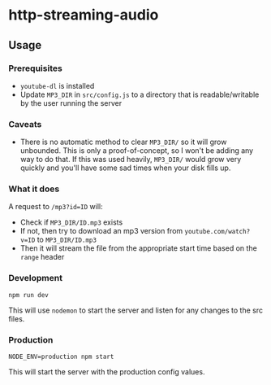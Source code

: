 # http-streaming-audio

## Usage

### Prerequisites

- `youtube-dl` is installed
- Update `MP3_DIR` in `src/config.js` to a directory that is readable/writable by the user running the server

### Caveats

- There is no automatic method to clear `MP3_DIR/` so it will grow unbounded. This is only a proof-of-concept, so I won't be adding any way to do that. If this was used heavily, `MP3_DIR/` would grow very quickly and you'll have some sad times when your disk fills up.

### What it does

A request to `/mp3?id=ID` will:

- Check if `MP3_DIR/ID.mp3` exists
- If not, then try to download an mp3 version from `youtube.com/watch?v=ID` to `MP3_DIR/ID.mp3`
- Then it will stream the file from the appropriate start time based on the `range` header

### Development

```
npm run dev
```

This will use `nodemon` to start the server and listen for any changes to the src files.

### Production

```
NODE_ENV=production npm start
```

This will start the server with the production config values.
